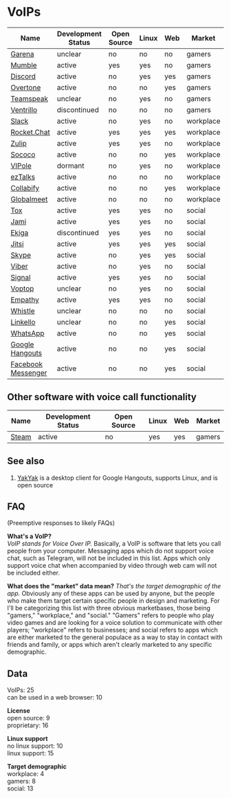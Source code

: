 # VoIPs
| Name                                                   | Development Status | Open Source | Linux | Web | Market    |
| ------------------------------------------------------ | ------------------ | ----------- | ----- | --- | --------- |
| [Garena](https://www.garena.sg/gpc)                    | unclear            | no          | no    | no  | gamers    |
| [Mumble](http://www.mumble.com/)                       | active             | yes         | yes   | no  | gamers    |
| [Discord](https://discordapp.com/)                     | active             | no          | yes   | yes | gamers    |
| [Overtone](https://overtone.app/)                      | active             | no          | no    | yes | gamers    |
| [Teamspeak](https://www.teamspeak.com/)                | unclear            | no          | yes   | no  | gamers    |
| [Ventrillo](http://www.ventrilo.com/)                  | discontinued       | no          | no    | no  | gamers    |
| [Slack](https://slack.com/)                            | active             | no          | yes   | no  | workplace |
| [Rocket.Chat](https://rocket.chat/)                    | active             | yes         | yes   | yes | workplace |
| [Zulip](https://zulipchat.com/)                        | active             | yes         | yes   | no  | workplace |
| [Sococo](https://www.sococo.com/)                      | active             | no          | no    | yes | workplace |
| [VIPole](https://www.vipole.com/)                      | dormant            | no          | yes   | no  | workplace |
| [ezTalks](https://www.eztalks.com/)                    | active             | no          | no    | no  | workplace |
| [Collabify](https://collabify.app/)                    | active             | no          | no    | yes | workplace |
| [Globalmeet](https://www.pgi.com/products/globalmeet/) | active             | no          | no    | no | workplace |
| [Tox](https://tox.chat/)                               | active             | yes         | yes   | no  | social    |
| [Jami](https://jami.net/)                              | active             | yes         | yes   | no  | social    |
| [Ekiga](http://www.ekiga.org/)                         | discontinued       | yes         | yes   | no  | social    |
| [Jitsi](https://jitsi.org/)                            | active             | yes         | yes   | yes | social    |
| [Skype](https://www.skype.com/en/)                     | active             | no          | yes   | yes | social    |
| [Viber](https://www.viber.com/en/)                     | active             | no          | yes   | no  | social    |
| [Signal](https://signal.org/)                          | active             | yes         | yes   | no  | social    |
| [Voptop](https://www.voptop.com/)                      | unclear            | no          | yes   | no  | social    |
| [Empathy](https://wiki.gnome.org/Apps/Empathy)         | active             | yes         | yes   | no  | social    |
| [Whistle](https://www.whistlephone.com/)               | unclear            | no          | no    | no  | social    |
| [Linkello](https://linkello.com/)                      | unclear            | no          | no    | yes | social    |
| [WhatsApp](https://www.whatsapp.com/)                  | active             | no          | no    | yes | social    |
| [Google Hangouts](https://hangouts.google.com/)        | active             | no          | no    | yes | social    |
| [Facebook Messenger](https://www.messenger.com/)       | active             | no          | no    | yes | social    |

## Other software with voice call functionality
| Name                                          | Development Status | Open Source | Linux | Web | Market |
| --------------------------------------------- | ------------------ | ----------- | ----- | --- | ------ |
| [Steam](http://store.steampowered.com/about/) | active             | no          | yes   | yes | gamers |

## See also
1. [YakYak](https://github.com/yakyak/yakyak) is a desktop client for Google Hangouts, supports Linux, and is open source

## FAQ
(Preemptive responses to likely FAQs)

**What's a VoIP?**  
*VoIP stands for Voice Over IP.* Basically, a VoIP is software that lets you call people from your computer. Messaging apps which do not support voice chat, such as Telegram, will not be included in this list. Apps which only support voice chat when accompanied by video through web cam will not be included either.

**What does the "market" data mean?**
*That's the target demographic of the app.* Obviously any of these apps can be used by anyone, but the people who make them target certain specific people in design and marketing. For I'll be categorizing this list with three obvious marketbases, those being "gamers," "workplace," and "social." "Gamers" refers to people who play video games and are looking for a voice solution to communicate with other players; "workplace" refers to businesses; and social refers to apps which are either marketed to the general populace as a way to stay in contact with friends and family, or apps which aren't clearly marketed to any specific demographic.

## Data
VoIPs: 25  
can be used in a web browser: 10

**License**  
open source: 9  
proprietary: 16

**Linux support**  
no linux support: 10  
linux support: 15

**Target demographic**  
workplace: 4  
gamers: 8  
social: 13
